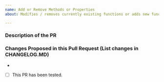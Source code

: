 ```yaml
---
name: Add or Remove Methods or Properties
about: Modifies / removes currently existing functions or adds new functions to the framework

---
```


### Description of the PR

### Changes Proposed in this Pull Request (List changes in CHANGELOG.MD)

-

- [ ] This PR has been tested.
